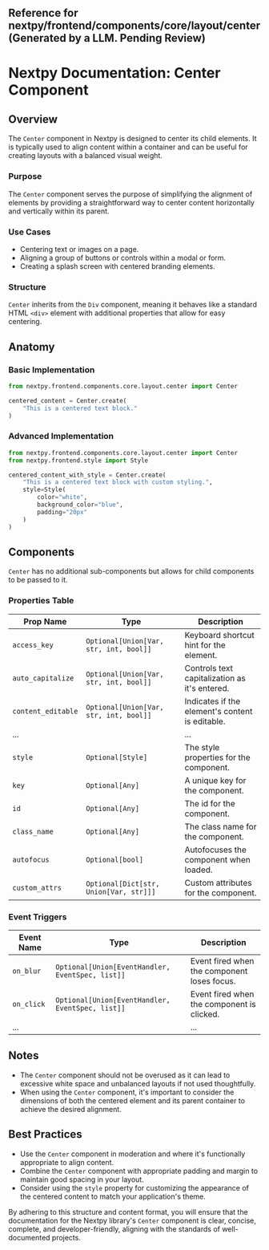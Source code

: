 ##  Reference for nextpy/frontend/components/core/layout/center(Generated by a LLM. Pending Review)

# Nextpy Documentation: Center Component

## Overview

The `Center` component in Nextpy is designed to center its child elements. It is typically used to align content within a container and can be useful for creating layouts with a balanced visual weight.

### Purpose

The `Center` component serves the purpose of simplifying the alignment of elements by providing a straightforward way to center content horizontally and vertically within its parent.

### Use Cases

- Centering text or images on a page.
- Aligning a group of buttons or controls within a modal or form.
- Creating a splash screen with centered branding elements.

### Structure

`Center` inherits from the `Div` component, meaning it behaves like a standard HTML `<div>` element with additional properties that allow for easy centering.

## Anatomy

### Basic Implementation

```python
from nextpy.frontend.components.core.layout.center import Center

centered_content = Center.create(
    "This is a centered text block."
)
```

### Advanced Implementation

```python
from nextpy.frontend.components.core.layout.center import Center
from nextpy.frontend.style import Style

centered_content_with_style = Center.create(
    "This is a centered text block with custom styling.",
    style=Style(
        color="white",
        background_color="blue",
        padding="20px"
    )
)
```

## Components

`Center` has no additional sub-components but allows for child components to be passed to it.

### Properties Table

| Prop Name        | Type                                                 | Description                                   |
| ---------------- | ---------------------------------------------------- | --------------------------------------------- |
| `access_key`     | `Optional[Union[Var, str, int, bool]]`               | Keyboard shortcut hint for the element.       |
| `auto_capitalize`| `Optional[Union[Var, str, int, bool]]`               | Controls text capitalization as it's entered. |
| `content_editable`| `Optional[Union[Var, str, int, bool]]`              | Indicates if the element's content is editable.|
| ...              |                                                      | ...                                           |
| `style`          | `Optional[Style]`                                    | The style properties for the component.       |
| `key`            | `Optional[Any]`                                      | A unique key for the component.               |
| `id`             | `Optional[Any]`                                      | The id for the component.                     |
| `class_name`     | `Optional[Any]`                                      | The class name for the component.             |
| `autofocus`      | `Optional[bool]`                                     | Autofocuses the component when loaded.        |
| `custom_attrs`   | `Optional[Dict[str, Union[Var, str]]]`               | Custom attributes for the component.          |

### Event Triggers

| Event Name        | Type                                                 | Description                                   |
| ----------------- | ---------------------------------------------------- | --------------------------------------------- |
| `on_blur`         | `Optional[Union[EventHandler, EventSpec, list]]`     | Event fired when the component loses focus.   |
| `on_click`        | `Optional[Union[EventHandler, EventSpec, list]]`     | Event fired when the component is clicked.    |
| ...               |                                                      | ...                                           |

## Notes

- The `Center` component should not be overused as it can lead to excessive white space and unbalanced layouts if not used thoughtfully.
- When using the `Center` component, it's important to consider the dimensions of both the centered element and its parent container to achieve the desired alignment.

## Best Practices

- Use the `Center` component in moderation and where it's functionally appropriate to align content.
- Combine the `Center` component with appropriate padding and margin to maintain good spacing in your layout.
- Consider using the `style` property for customizing the appearance of the centered content to match your application's theme.

By adhering to this structure and content format, you will ensure that the documentation for the Nextpy library's `Center` component is clear, concise, complete, and developer-friendly, aligning with the standards of well-documented projects.